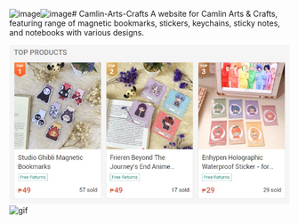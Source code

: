 ![image](https://github.com/user-attachments/assets/3292589c-da60-4748-87c7-0bef667fd773)![image](https://github.com/user-attachments/assets/2005a4a0-d2e7-4efd-9c2f-d5f10f95a9d9)# Camlin-Arts-Crafts
A website for Camlin Arts & Crafts, featuring range of magnetic bookmarks, stickers, keychains, sticky notes, and notebooks with various designs.

![img](https://github.com/rvnztolentino/Camlin-Arts-Crafts/blob/main/img/img-005.jpg)
![gif](https://github.com/rvnztolentino/Camlin-Arts-Crafts/blob/main/img/camlin_logo.gif)
